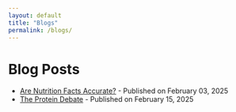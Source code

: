 ```yaml
---
layout: default
title: "Blogs"
permalink: /blogs/
---
```


# Blog Posts

- [Are Nutrition Facts Accurate?](/_posts/2025-02-03-are-nutrition-facts-accurate.md/) - Published on February 03, 2025
- [The Protein Debate](/blogs-2025-02-15-the-protein-debate/) - Published on February 15, 2025
